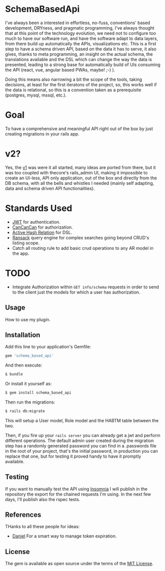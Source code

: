 # SchemaBasedApi
I've always been a interested in effortless, no-fuss, conventions' based development, DRYness, and pragmatic programming, I've always thought that at this point of the technology evolution, we need not to configure too much to have our software run, and have the software adapt to data layers, from there build up automatically the APIs, visualizations etc. This is a first step to have a schema driven API, based on the data it has to serve, it also gives, thanks to meta programming, an insight on the actual schema, the translations available and the DSL which can change the way the data is presented, leading to a strong base for automatically build of UIs consuming the API (react, vue, angular based PWAs, maybe! ;-) ).

Doing this means also narrowing a bit the scope of the tools, taking decisions, at least for the first iteratons of the project, so, this works well if the data is relational, so this is a convention taken as a prerequisite (postgres, mysql, mssql, etc.).

# Goal

To have a comprehensive and meaningful API right out of the box by just creating migrations in your rails app.

# v2?

Yes, the [v1](https://github.com/gabrieletassoni/thecore_api) was were it all started, many ideas are ported from there, but it was too coupled with thecore's rails_admin UI, making it impossible to create an UI-less, API only application, out of the box and directly from the DB schema, with all the bells and whistles I needed (mainly self adapting, data and schema driven API functionalities).

# Standards Used

* [JWT](https://medium.com/@billy.sf.cheng/a-rails-6-application-part-1-api-1ee5ccf7ed01) for authentication.
* [CanCanCan](https://github.com/CanCanCommunity/cancancan) for authorization.
* [Active Hash Relation](https://github.com/kollegorna/active_hash_relation) for DSL.
* [Ransack](https://github.com/activerecord-hackery/ransack) query engine for complex searches going beyond CRUD's listing scope.
* Catch all routing rule to add basic crud operations to any AR model in the app.

# TODO

* Integrate Authorization within ```GET info/schema``` requests in order to send to the client just the models for which a user has authorization.

## Usage
How to use my plugin.

## Installation
Add this line to your application's Gemfile:

```ruby
gem 'schema_based_api'
```

And then execute:
```bash
$ bundle
```

Or install it yourself as:
```bash
$ gem install schema_based_api
```

Then run the migrations:
```bash
$ rails db:migrate
```

This will setup a User model, Role model and the HABTM table between the two.

Then, if you fire up your ```rails server``` you can already get a jwt and perform different operations.
The default admin user created during the migration step has a randomly generated password you can find in a .passwords file in the root of your project, that's the initial password, in production you can replace that one, but for testing it proved handy to have it promptly available.

## Testing

If you want to manually test the API using [Insomnia](https://insomnia.rest/) I will publish in the repository the export for the chained requests I'm using.
In the next few days, I'll publish also the rspec tests.

## References
THanks to all these people for ideas:

* [Daniel](https://medium.com/@tdaniel/passing-refreshed-jwts-from-rails-api-using-headers-859f1cfe88e9) For a smart way to manage token expiration.

## License
The gem is available as open source under the terms of the [MIT License](https://opensource.org/licenses/MIT).
